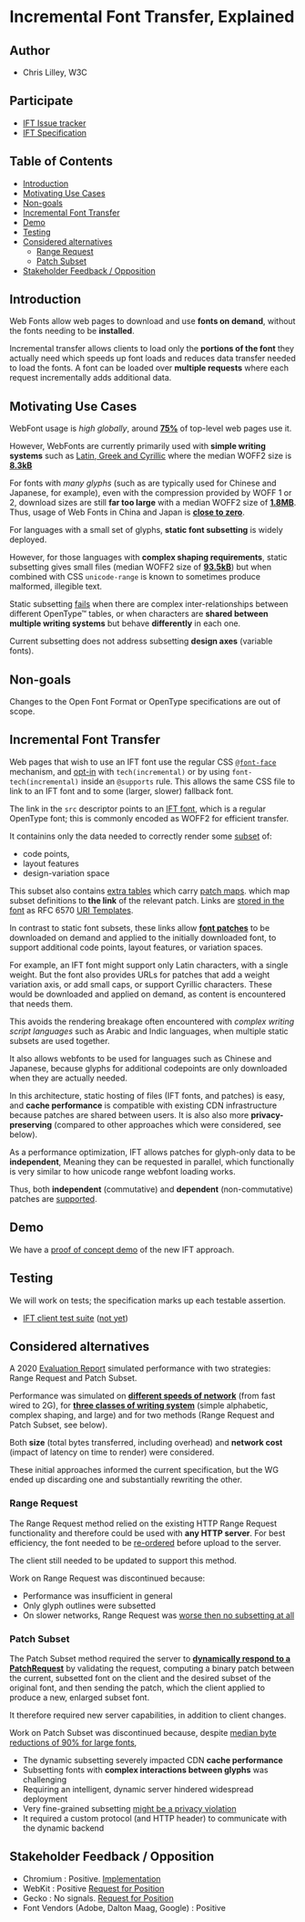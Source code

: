 # Incremental Font Transfer, Explained

## Author

- Chris Lilley, W3C

## Participate

- [IFT Issue tracker](https://github.com/w3c/IFT/issues)
- [IFT Specification](https://w3c.github.io/IFT/Overview.html)

## Table of Contents

<!-- START doctoc generated TOC please keep comment here to allow auto update -->
<!-- DON'T EDIT THIS SECTION, INSTEAD RE-RUN doctoc TO UPDATE -->


- [Introduction](#introduction)
- [Motivating Use Cases](#motivating-use-cases)
- [Non-goals](#non-goals)
- [Incremental Font Transfer](#incremental-font-transfer)
- [Demo](#demo)
- [Testing](#testing)
- [Considered alternatives](#considered-alternatives)
  - [Range Request](#range-request)
  - [Patch Subset](#patch-subset)
- [Stakeholder Feedback / Opposition](#stakeholder-feedback--opposition)

<!-- END doctoc generated TOC please keep comment here to allow auto update -->

## Introduction

Web Fonts allow web pages to download and use **fonts on demand**,
without the fonts needing to be **installed**.

Incremental transfer allows clients to load
only the **portions of the font** they actually need
which speeds up font loads and reduces data transfer needed to load the fonts.
A font can be loaded over **multiple requests**
where each request incrementally adds additional data.

## Motivating Use Cases

WebFont usage is _high globally_, around [**75%**](https://almanac.httparchive.org/en/2022/fonts#fig-1) of top-level web pages use it.

However, WebFonts are currently primarily used with **simple writing systems** such as [Latin, Greek and Cyrillic](https://almanac.httparchive.org/en/2022/fonts#writing-system-and-languages)
where the median WOFF2 size is [**8.3kB**](https://www.w3.org/TR/PFE-evaluation/#font-langtype)

For fonts with _many glyphs_ (such as are typically used for Chinese and Japanese, for example),
even with the compression provided by WOFF 1 or 2,
download sizes are still **far too large**
with a median WOFF2 size of [**1.8MB**](https://www.w3.org/TR/PFE-evaluation/#font-langtype).
Thus, usage of Web Fonts in China and Japan is [**close to zero**](https://www.w3.org/TR/PFE-evaluation/#fail-large).

For languages with a small set of glyphs, **static font subsetting** is widely deployed.

However, for those languages with **complex shaping requirements**,
static subsetting gives small files (median WOFF2 size of [**93.5kB**](https://www.w3.org/TR/PFE-evaluation/#font-langtype))
but when combined with CSS `unicode-range` is known to sometimes produce malformed, illegible text.

Static subsetting [fails](https://www.w3.org/TR/PFE-evaluation/#fail-subset) when there are
complex inter-relationships between different OpenType™ tables,
or when characters are **shared between multiple writing systems** but
behave **differently** in each one.

Current subsetting does not address subsetting **design axes** (variable fonts).

## Non-goals

Changes to the Open Font Format or OpenType specifications are out of scope.

## Incremental Font Transfer

Web pages that wish to use an IFT font
use the regular CSS [`@font-face`]() mechanism,
and [opt-in](https://w3c.github.io/IFT/Overview.html#opt-in)
with `tech(incremental)` or by using `font-tech(incremental)`
inside an `@supports` rule.
This allows the same CSS file to link to an IFT font
and to some (larger, slower) fallback font.

The link in the `src` descriptor points to an 
[IFT font](https://w3c.github.io/IFT/Overview.html),
which is a regular OpenType font;
this is commonly encoded as WOFF2 for efficient transfer.

It containins only the data needed to correctly render some
[subset](https://w3c.github.io/IFT/Overview.html#font-subset-dfn)
of:

- code points,
- layout features
- design-variation space

This subset also contains [extra tables](https://w3c.github.io/IFT/Overview.html#font-format-extensions)
which carry [patch maps](https://w3c.github.io/IFT/Overview.html#patch-map-dfn).
which map subset definitions to **the link** of the relevant patch.
Links are [stored in the font](https://w3c.github.io/IFT/Overview.html#uri-templates) 
as RFC 6570 [URI Templates](https://www.rfc-editor.org/rfc/rfc6570).

In contrast to static font subsets, 
these links allow [**font patches**](https://w3c.github.io/IFT/Overview.html#font-patch-definitions)
to be downloaded on demand
and applied to the initially downloaded font,
to support additional code points, layout features, or variation spaces.

For example, an IFT font might support only Latin characters,
with a single weight.
But the font also provides URLs for patches
that add a weight variation axis,
or add small caps,
or support Cyrillic characters.
These would be downloaded and applied on demand,
as content is encountered that needs them.

This avoids the rendering breakage often encountered with  _complex writing script languages_
such as Arabic and Indic languages,
when multiple static subsets are used together.

It also allows webfonts to be used for languages such as Chinese and Japanese,
because glyphs for additional codepoints are only downloaded
when they are actually needed.

In this architecture, static hosting of files (IFT fonts, and patches) is easy,
and **cache performance** is compatible
with existing CDN infrastructure
because patches are shared between users.
It is also also more **privacy-preserving**
(compared to other approaches which were considered, see below).

As a performance optimization, IFT allows patches for glyph-only data to be **independent**,
Meaning they can be requested in parallel,
which functionally is very similar to how unicode range webfont loading works.

Thus, both **independent** (commutative) and **dependent** (non-commutative)
patches are [supported](https://w3c.github.io/IFT/Overview.html#font-format-extensions).


## Demo

We have a [proof of concept demo](https://garretrieger.github.io/ift-demo/) of the new IFT approach.

## Testing

We will work on tests;
the specification marks up each testable assertion.

 - [IFT client test suite](https://github.com/w3c/ift-client-tests) ([not yet](https://github.com/w3c/IFT/issues/125))

## Considered alternatives

A 2020 [Evaluation Report](https://www.w3.org/TR/PFE-evaluation/)
simulated performance with two strategies: Range Request and Patch Subset.

Performance was simulated on
[**different speeds of network**](https://www.w3.org/TR/PFE-evaluation/#network)
(from fast wired to 2G),
for [**three classes of writing system**](https://www.w3.org/TR/PFE-evaluation/#langtype)
(simple alphabetic, complex shaping, and large)
and for two methods (Range Request and Patch Subset, see below).

Both **size** (total bytes transferred, including overhead)
and **network cost** (impact of latency on time to render)
were considered.

These initial approaches informed the current specification,
but the WG ended up discarding one and substantially rewriting the other.

### Range Request

The Range Request method relied on the existing HTTP Range Request functionality
and therefore could be used with **any HTTP server**.
For best efficiency, the font needed to be 
[re-ordered](https://w3c.github.io/IFT/RangeRequest.html#font-organization)
before upload to the server.

The client still needed to be updated to support this method.

Work on Range Request was discontinued because:

- Performance was insufficient in general
- Only glyph outlines were subsetted
- On slower networks, Range Request was [worse then no subsetting at all](https://www.w3.org/TR/PFE-evaluation/#conclusions-shaping)

### Patch Subset

The Patch Subset method required the server to 
[**dynamically respond to a PatchRequest**](https://www.w3.org/TR/2023/WD-IFT-20230530/#handling-patch-request)
by validating the request,
computing a binary patch between the current, subsetted font on the client
and the desired subset of the original font,
and then sending the patch,
which the client applied to produce a new, enlarged subset font.

It therefore required new server capabilities,
in addition to client changes.

Work on Patch Subset was discontinued because, despite
[median byte reductions of 90% for large fonts](https://www.w3.org/TR/PFE-evaluation/#analysis-cjk),

- The dynamic subsetting severely impacted CDN **cache performance**
- Subsetting fonts with **complex interactions between glyphs** was challenging
- Requiring an intelligent, dynamic server hindered widespread deployment
- Very fine-grained subsetting [might be a privacy violation](https://www.w3.org/TR/2023/WD-IFT-20230530/#content-inference-from-character-set)
- It required a custom protocol (and HTTP header) to communicate with the dynamic backend

## Stakeholder Feedback / Opposition

- Chromium : Positive. [Implementation](https://github.com/googlefonts/fontations/tree/main/incremental-font-transfer)
- WebKit : Positive [Request for Position](https://github.com/WebKit/standards-positions/issues/461)
- Gecko : No signals. [Request for Position](https://github.com/mozilla/standards-positions/issues/872)
- Font Vendors (Adobe, Dalton Maag, Google) : Positive
